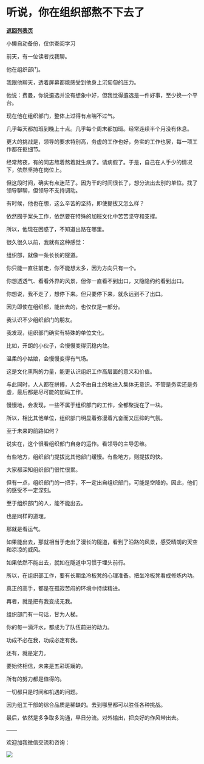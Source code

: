 # 听说，你在组织部熬不下去了

[**返回列表页**](/gzh/费曼的小茶馆)

小懒自动备份，仅供查阅学习

前天，有一位读者找我聊。

  

他在组织部门。

  

我跟他聊天，透着屏幕都能感受到他身上沉甸甸的压力。

  

他说：费曼，你说遴选并没有想象中好，但我觉得遴选是一件好事，至少换一个平台。

  

现在他在组织部门，整体上过得有点喘不过气。

  

几乎每天都加班到晚上十点。几乎每个周末都加班。经常连续半个月没有休息。

  

更大的挑战是，领导的要求特别高，务虚的工作也好，务实的工作也罢，每一项工作都在抠细节。

  

经常熬夜，有的同志熬着熬着就生病了。请病假了。于是，自己在人手少的情况下，依然坚持在岗位上。

  

但这段时间，确实有点迷茫了。因为干的时间很长了，想分流出去别的单位。找了领导聊聊，但领导不支持调动。

  

有时候，他也在想，这么辛苦的坚持，即使提拔又怎么样？

  

依然囿于案头工作，依然要在特殊的加班文化中苦苦坚守和支撑。

  

所以，他现在困惑了，不知道出路在哪里。

  

很久很久以前，我就有这种感觉：

  

组织部，就像一条长长的隧道。

  

你只能一直往前走，你不能想太多，因为方向只有一个。

  

你想透透气、看看外界的风景，但你一直看不到出口，又隐隐约约看到出口。

  

你想说，我不走了，想停下来。但只要停下来，就永远到不了出口。

  

因为即使在组织部，能出去的，也仅仅是一部分。

  

我认识不少组织部门的朋友。

  

我发现，组织部门确实有特殊的单位文化。

  

比如，开朗的小伙子，会慢慢变得沉稳内敛。

  

温柔的小姑娘，会慢慢变得有气场。

  

这是文化熏陶的力量，能更认识组织工作高层面的意义和价值。

  

与此同时，人人都在拼搏，人会不由自主的地进入集体无意识。不管是务实还是务虚，最后都是尽可能的加码工作。

  

慢慢地，会发现，一些不属于组织部门的工作，全都聚拢在了一块。

  

所以，相比其他单位，组织部门明显着弥漫着亢奋而又压抑的气氛。

  

至于未来的前路如何？

  

说实在，这个很看组织部门自身的运作。看领导的主导思维。

  

有些地方，组织部门提拔比其他部门缓慢。有些地方，则提拔的快。

  

大家都深知组织部门很忙很累。

  

但有一点，组织部门的一把手，不一定出自组织部门，可能是空降的。因此，他们的感受不一定深刻。

  

至于组织部门的人，能不能出去。

  

也是同样的道理。

  

那就是看运气。

  

如果能出去，那就相当于走出了漫长的隧道，看到了沿路的风景，感受晴朗的天空和凉凉的威风。

  

如果依然不能出去，就如在隧道中习惯于埋头前行。

  

所以，在组织部工作，要有长期坐冷板凳的心理准备。把坐冷板凳看成修炼内功。

  

真正的高手，都是在孤寂苦闷的环境中持续精进。

  

再者，就是把有我变成无我。

  

组织部门有一句话，甘为人梯。

  

你的每一滴汗水，都成为了队伍前进的动力。

  

功成不必在我，功成必定有我。

  

还有，就是定力。

  

要始终相信，未来是五彩斑斓的。

  

所有的努力都是值得的。

  

一切都只是时间和机遇的问题。

  

因为组工干部的综合品质是稀缺的。去到哪里都可以胜任各种挑战。

  

最后，依然是多争取多沟通，早日分流。对外输出，把良好的作风带出去。

  

——

  

欢迎加我微信交流和咨询：

  

![](https://mmbiz.qpic.cn/mmbiz_png/4ufdCXwkRArdLvCv8cHPErnS4Aw8RXv9iam2beS25swLxaGKxQPdcia8a5pIor3RgRSJSd8l76wHtibGJfIoV2YTA/640?wx_fmt=png)​

